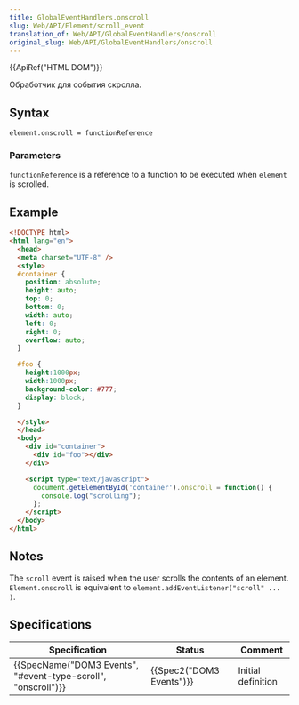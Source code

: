 ```yaml
---
title: GlobalEventHandlers.onscroll
slug: Web/API/Element/scroll_event
translation_of: Web/API/GlobalEventHandlers/onscroll
original_slug: Web/API/GlobalEventHandlers/onscroll
---
```


{{ApiRef("HTML DOM")}}

Обработчик для события скролла.

## Syntax

```
element.onscroll = functionReference
```

### Parameters

`functionReference` is a reference to a function to be executed when `element` is scrolled.

## Example

```html
<!DOCTYPE html>
<html lang="en">
  <head>
  <meta charset="UTF-8" />
  <style>
  #container {
    position: absolute;
    height: auto;
    top: 0;
    bottom: 0;
    width: auto;
    left: 0;
    right: 0;
    overflow: auto;
  }

  #foo {
    height:1000px;
    width:1000px;
    background-color: #777;
    display: block;
  }

  </style>
  </head>
  <body>
    <div id="container">
      <div id="foo"></div>
    </div>

    <script type="text/javascript">
      document.getElementById('container').onscroll = function() {
        console.log("scrolling");
      };
    </script>
  </body>
</html>
```

## Notes

The `scroll` event is raised when the user scrolls the contents of an element. `Element.onscroll` is equivalent to `element.addEventListener("scroll" ... )`.

## Specifications

| Specification                                                                    | Status                           | Comment            |
| -------------------------------------------------------------------------------- | -------------------------------- | ------------------ |
| {{SpecName("DOM3 Events", "#event-type-scroll", "onscroll")}} | {{Spec2("DOM3 Events")}} | Initial definition |
